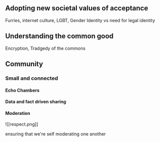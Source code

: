 ## Adopting new societal values of acceptance

Furries, internet culture, LGBT, Gender Identity vs need for legal identity

## Understanding the common good

Encryption, Tradgedy of the commons

## Community

### Small and connected

#### Echo Chambers

#### Data and fact driven sharing

#### Moderation

![[respect.png]]

ensuring that we're self moderating one another
